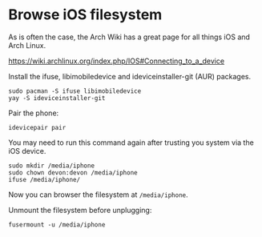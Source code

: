 # Browse iOS filesystem

As is often the case, the Arch Wiki has a great page for all things iOS and Arch
Linux.

https://wiki.archlinux.org/index.php/IOS#Connecting_to_a_device

Install the ifuse, libimobiledevice and ideviceinstaller-git (AUR) packages.

```
sudo pacman -S ifuse libimobiledevice
yay -S ideviceinstaller-git
```

Pair the phone:

```
idevicepair pair
```

You may need to run this command again after trusting you system via the iOS
device.

```
sudo mkdir /media/iphone
sudo chown devon:devon /media/iphone
ifuse /media/iphone/
```

Now you can browser the filesystem at `/media/iphone`.

Unmount the filesystem before unplugging:

```
fusermount -u /media/iphone
```
